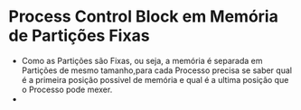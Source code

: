 # Process Control Block em Memória de Partições Fixas

* Como as Partições são Fixas, ou seja, a memória é separada em Partições de mesmo tamanho,para cada Processo precisa se saber qual é a primeira posição possivel de memória e qual é a ultima posição que o Processo pode mexer.
* 